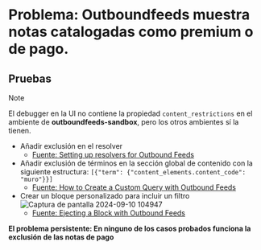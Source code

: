 # Problema: Outboundfeeds muestra notas catalogadas como premium o de pago.

## Pruebas 

> [!NOTE]
> El debugger en la UI no contiene la propiedad  `content_restrictions` en el ambiente de 
> **outboundfeeds-sandbox**, pero los otros ambientes sí la tienen.

* Añadir exclusión en el resolver
    * [Fuente: Setting up resolvers for Outbound Feeds](https://docs.arcxp.com/alc/en/how-to-set-up-resolvers-for-outbound-feeds?sys_kb_id=3ed9b99a47aa8610a87626c2846d43fc&id=kb_article_view&spa=1)
* Añadir exclusión de términos en la sección global de contenido con la siguiente estructura: `[{"term": {"content_elements.content_code": "muro"}}]`
    * [Fuente: How to Create a Custom Query with Outbound Feeds](https://docs.arcxp.com/alc/en/how-to-create-a-custom-query-with-outbound-feeds?sys_kb_id=e2202e4b47887990eee38788436d43cc&id=kb_article_view&spa=1)
* Crear un bloque personalizado para incluir un filtro
   ![Captura de pantalla 2024-09-10 104947](https://github.com/user-attachments/assets/ae6ded60-0624-478a-8445-68c19c3484d6)
    * [Fuente: Ejecting a Block with Outbound Feeds](https://docs.arcxp.com/alc/en/ejecting-a-block-with-outbound-feeds?sys_kb_id=6233a1d6c39f0e50a046930a05013158&id=kb_article_view&sysparm_rank=3&sysparm_tsqueryId=1d1cb13947e89a90a87626c2846d4396)
 
**El problema persistente: En ninguno de los casos probados funciona la exclusión de las notas de pago**


